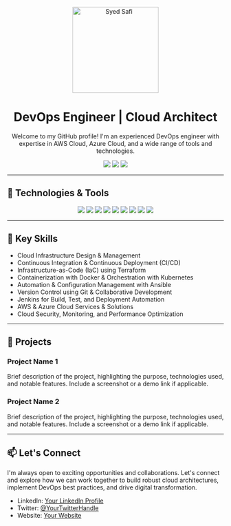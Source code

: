 <p align="center">
  <img src="[https://your-profile-picture-url](https://avatars.githubusercontent.com/u/93031423?s=400&u=8c92b756e702fb98bf5b0f23bc59f763534baf37&v=4)" alt="Syed Safi" width="200" height="200">
</p>

<h1 align="center">DevOps Engineer | Cloud Architect</h1>

<p align="center">
  Welcome to my GitHub profile! I'm an experienced DevOps engineer with expertise in AWS Cloud, Azure Cloud, and a wide range of tools and technologies.
</p>

<p align="center">
  <a href="https://www.linkedin.com/in/your-linkedin-profile" target="_blank"><img src="https://img.shields.io/badge/-LinkedIn-blue?style=flat&logo=linkedin&logoColor=white"></a>
  <a href="https://twitter.com/your-twitter-handle" target="_blank"><img src="https://img.shields.io/badge/-Twitter-1DA1F2?style=flat&logo=twitter&logoColor=white"></a>
  <a href="https://your-website.com" target="_blank"><img src="https://img.shields.io/badge/-Website-1abc9c?style=flat"></a>
</p>

---

## 🔧 Technologies & Tools

<p align="center">
  <img src="https://img.shields.io/badge/AWS-Cloud-orange?style=for-the-badge&logo=amazon-aws&logoColor=white">
  <img src="https://img.shields.io/badge/Azure-Cloud-blue?style=for-the-badge&logo=microsoft-azure&logoColor=white">
  <img src="https://img.shields.io/badge/Azure%20DevOps-Tools-blue?style=for-the-badge&logo=azure-devops&logoColor=white">
  <img src="https://img.shields.io/badge/Git-VCS-red?style=for-the-badge&logo=git&logoColor=white">
  <img src="https://img.shields.io/badge/Jenkins-CI/CD-red?style=for-the-badge&logo=jenkins&logoColor=white">
  <img src="https://img.shields.io/badge/Ansible-Automation-orange?style=for-the-badge&logo=ansible&logoColor=white">
  <img src="https://img.shields.io/badge/Terraform-Infrastructure%20as%20Code-blue?style=for-the-badge&logo=terraform&logoColor=white">
  <img src="https://img.shields.io/badge/Docker-Containers-lightblue?style=for-the-badge&logo=docker&logoColor=white">
  <img src="https://img.shields.io/badge/Kubernetes-Orchestration-blue?style=for-the-badge&logo=kubernetes&logoColor=white">
</p>

---

## 🌟 Key Skills

- Cloud Infrastructure Design & Management
- Continuous Integration & Continuous Deployment (CI/CD)
- Infrastructure-as-Code (IaC) using Terraform
- Containerization with Docker & Orchestration with Kubernetes
- Automation & Configuration Management with Ansible
- Version Control using Git & Collaborative Development
- Jenkins for Build, Test, and Deployment Automation
- AWS & Azure Cloud Services & Solutions
- Cloud Security, Monitoring, and Performance Optimization

---

## 🚀 Projects

### Project Name 1

Brief description of the project, highlighting the purpose, technologies used, and notable features. Include a screenshot or a demo link if applicable.

### Project Name 2

Brief description of the project, highlighting the purpose, technologies used, and notable features. Include a screenshot or a demo link if applicable.

---

## 📫 Let's Connect

I'm always open to exciting opportunities and collaborations. Let's connect and explore how we can work together to build robust cloud architectures, implement DevOps best practices, and drive digital transformation.

- LinkedIn: [Your LinkedIn Profile](https://www.linkedin.com/in/your-linkedin-profile)
- Twitter: [@YourTwitterHandle](https://twitter.com/your-twitter-handle)
- Website: [Your Website](https://your-website.com)
